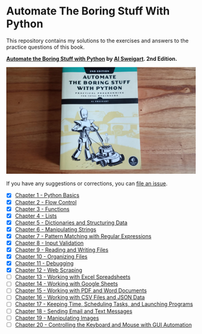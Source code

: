 # Automate The Boring Stuff With Python

This repository contains my solutions to the exercises and answers to the practice questions of this book.

**[Automate the Boring Stuff with Python](https://automatetheboringstuff.com/) by [Al Sweigart](http://alsweigart.com/). 2nd Edition.**

![automatepythonbook](/automatestuffpythonbook.jpeg)

If you have any suggestions or corrections, you can [file an issue](https://github.com/carlosbionic/CarlosAutomateTheBoringStuffWithPython/issues).

* [x] [Chapter 1 - Python Basics](https://github.com/carlosbionic/CarlosAutomateTheBoringStuffWithPython/tree/main/Chapter%201)
* [x] [Chapter 2 - Flow Control](https://github.com/carlosbionic/CarlosAutomateTheBoringStuffWithPython/tree/main/Chapter%202)
* [x] [Chapter 3 - Functions](https://github.com/carlosbionic/CarlosAutomateTheBoringStuffWithPython/tree/main/Chapter%203)
* [x] [Chapter 4 - Lists](https://github.com/carlosbionic/CarlosAutomateTheBoringStuffWithPython/tree/main/Chapter%204)
* [x] [Chapter 5 - Dictionaries and Structuring Data](https://github.com/carlosbionic/CarlosAutomateTheBoringStuffWithPython/tree/main/Chapter%205)
* [x] [Chapter 6 - Manipulating Strings](https://github.com/carlosbionic/CarlosAutomateTheBoringStuffWithPython/tree/main/Chapter%206)
* [x] [Chapter 7 - Pattern Matching with Regular Expressions](https://github.com/carlosbionic/CarlosAutomateTheBoringStuffWithPython/tree/main/Chapter%207)
* [x] [Chapter 8 - Input Validation](https://github.com/carlosbionic/CarlosAutomateTheBoringStuffWithPython/tree/main/Chapter%208)
* [x] [Chapter 9 - Reading and Writing Files](https://github.com/carlosbionic/CarlosAutomateTheBoringStuffWithPython/tree/main/Chapter%209)
* [x] [Chapter 10 - Organizing Files](https://github.com/carlosbionic/CarlosAutomateTheBoringStuffWithPython/tree/main/Chapter%2010)
* [x] [Chapter 11 - Debugging](https://github.com/carlosbionic/CarlosAutomateTheBoringStuffWithPython/tree/main/Chapter%2011)
* [x] [Chapter 12 - Web Scraping](https://github.com/carlosbionic/CarlosAutomateTheBoringStuffWithPython/tree/main/Chapter%2012)
* [ ] [Chapter 13 - Working with Excel Spreadsheets](https://github.com/carlosbionic/CarlosAutomateTheBoringStuffWithPython/tree/main/Chapter%2013)
* [ ] [Chapter 14 - Working with Google Sheets](https://github.com/carlosbionic/CarlosAutomateTheBoringStuffWithPython/tree/main/Chapter%2014)
* [ ] [Chapter 15 - Working with PDF and Word Documents](https://github.com/carlosbionic/CarlosAutomateTheBoringStuffWithPython/tree/main/Chapter%2015)
* [ ] [Chapter 16 - Working with CSV Files and JSON Data](https://github.com/carlosbionic/CarlosAutomateTheBoringStuffWithPython/tree/main/Chapter%2016)
* [ ] [Chapter 17 - Keeping Time, Scheduling Tasks, and Launching Programs](https://github.com/carlosbionic/CarlosAutomateTheBoringStuffWithPython/tree/main/Chapter%2017)
* [ ] [Chapter 18 - Sending Email and Text Messages](https://github.com/carlosbionic/CarlosAutomateTheBoringStuffWithPython/tree/main/Chapter%2018)
* [ ] [Chapter 19 - Manipulating Images](https://github.com/carlosbionic/CarlosAutomateTheBoringStuffWithPython/tree/main/Chapter%2019)
* [ ] [Chapter 20 - Controlling the Keyboard and Mouse with GUI Automation](https://github.com/carlosbionic/CarlosAutomateTheBoringStuffWithPython/tree/main/Chapter%2020)